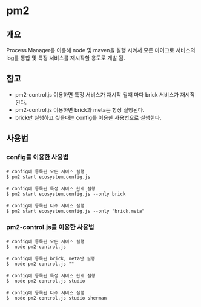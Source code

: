 # pm2

## 개요
Process Manager를 이용해 node 및 maven을 실행 시켜서 모든 마이크로 서비스의 log를 통합 및 특정 서비스를 재시작할 용도로 개발 됨.

## 참고
* pm2-control.js 이용하면 특정 서비스가 재시작 될때 마다 brick 서비스가 재시작 된다.
* pm2-control.js 이용하면 brick과 meta는 항상 실행된다.
* brick만 실행하고 싶을때는 config를 이용한 사용법으로 실행한다.
## 사용법
### config를 이용한 사용법
```shell
# config에 등록된 모든 서비스 실행
$ pm2 start ecosystem.config.js

# config에 등록된 특정 서비스 한개 실행
$ pm2 start ecosystem.config.js --only brick

# config에 등록된 다수 서비스 실행
$ pm2 start ecosystem.config.js --only "brick,meta"
```

### pm2-control.js를 이용한 사용법
```shell
# config에 등록된 모든 서비스 실행
$  node pm2-control.js

# config에 등록된 brick, meta만 실행
$  node pm2-control.js ""

# config에 등록된 특정 서비스 한개 실행
$  node pm2-control.js studio

# config에 등록된 다수 서비스 실행
$  node pm2-control.js studio sherman
```
